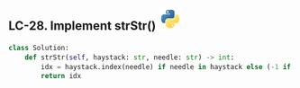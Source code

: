 ## LC-28. Implement strStr() <a href="https://www.python.org" target="_blank" rel="noreferrer"> <img src="https://raw.githubusercontent.com/devicons/devicon/master/icons/python/python-original.svg" alt="python" width="40" height="40"/> </a>

```python
class Solution:
    def strStr(self, haystack: str, needle: str) -> int:
        idx = haystack.index(needle) if needle in haystack else (-1 if not needle in haystack else 0)
        return idx
```
